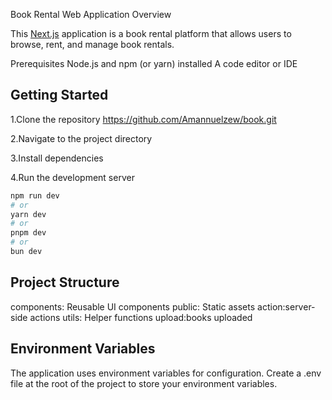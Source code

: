Book Rental Web Application
Overview

This [Next.js](https://nextjs.org/) application is a book rental platform that allows users to browse, rent, and manage book rentals.

Prerequisites
Node.js and npm (or yarn) installed
A code editor or IDE

## Getting Started

1.Clone the repository
https://github.com/Amannuelzew/book.git

2.Navigate to the project directory

3.Install dependencies

4.Run the development server

```bash
npm run dev
# or
yarn dev
# or
pnpm dev
# or
bun dev
```

## Project Structure

components: Reusable UI components
public: Static assets
action:server-side actions
utils: Helper functions
upload:books uploaded

## Environment Variables
The application uses environment variables for configuration. Create a .env file at the root of the project to store your environment variables.






